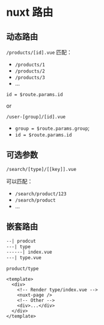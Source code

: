 # nuxt 路由

## 动态路由

`/products/[id].vue` 匹配：

- `/products/1`
- `/products/2`
- `/products/3`
- ...

`id = $route.params.id`

or

`/user-[group]/[id].vue`

- `group = $route.params.group`;
- `id = $route.params.id`

## 可选参数

`/search/[type]/[[key]].vue`

可以匹配：

- `/search/product/123`
- `/search/product`
- ...

## 嵌套路由

```txt
--| prodcut
---| type
------| index.vue
---| type.vue
```


`product/type`
```vue
<template>
  <div>
    <!-- Render type/index.vue -->
    <nuxt-page />
    <!-- Other -->
    <div>...</div>
  </div>
</template>
```